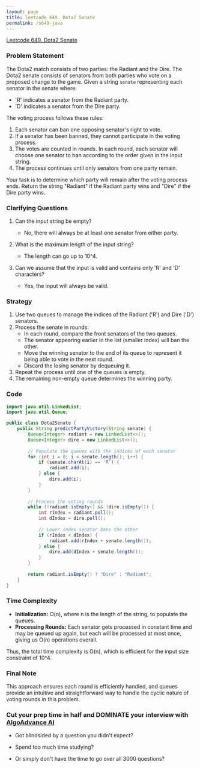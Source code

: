 ```yaml
---
layout: page
title: leetcode 649. Dota2 Senate
permalink: /s649-java
---
```

[Leetcode 649. Dota2 Senate](https://algoadvance.github.io/algoadvance/l649)
### Problem Statement

The Dota2 match consists of two parties: the Radiant and the Dire. The Dota2 senate consists of senators from both parties who vote on a proposed change to the game. Given a string `senate` representing each senator in the senate where:

- 'R' indicates a senator from the Radiant party.
- 'D' indicates a senator from the Dire party.

The voting process follows these rules:

1. Each senator can ban one opposing senator's right to vote.
2. If a senator has been banned, they cannot participate in the voting process.
3. The votes are counted in rounds. In each round, each senator will choose one senator to ban according to the order given in the input string.
4. The process continues until only senators from one party remain.

Your task is to determine which party will remain after the voting process ends. Return the string "Radiant" if the Radiant party wins and "Dire" if the Dire party wins.

### Clarifying Questions

1. Can the input string be empty?
   - No, there will always be at least one senator from either party.

2. What is the maximum length of the input string?
   - The length can go up to 10^4.

3. Can we assume that the input is valid and contains only 'R' and 'D' characters?
   - Yes, the input will always be valid.

### Strategy

1. Use two queues to manage the indices of the Radiant ('R') and Dire ('D') senators.
2. Process the senate in rounds:
   - In each round, compare the front senators of the two queues.
   - The senator appearing earlier in the list (smaller index) will ban the other.
   - Move the winning senator to the end of its queue to represent it being able to vote in the next round.
   - Discard the losing senator by dequeuing it.
3. Repeat the process until one of the queues is empty.
4. The remaining non-empty queue determines the winning party.

### Code

```java
import java.util.LinkedList;
import java.util.Queue;

public class Dota2Senate {
    public String predictPartyVictory(String senate) {
        Queue<Integer> radiant = new LinkedList<>();
        Queue<Integer> dire = new LinkedList<>();
        
        // Populate the queues with the indices of each senator
        for (int i = 0; i < senate.length(); i++) {
            if (senate.charAt(i) == 'R') {
                radiant.add(i);
            } else {
                dire.add(i);
            }
        }
        
        // Process the voting rounds
        while (!radiant.isEmpty() && !dire.isEmpty()) {
            int rIndex = radiant.poll();
            int dIndex = dire.poll();
            
            // Lower index senator bans the other
            if (rIndex < dIndex) {
                radiant.add(rIndex + senate.length());
            } else {
                dire.add(dIndex + senate.length());
            }
        }
        
        return radiant.isEmpty() ? "Dire" : "Radiant";
    }
}
```

### Time Complexity

- **Initialization:** O(n), where n is the length of the string, to populate the queues.
- **Processing Rounds:** Each senator gets processed in constant time and may be queued up again, but each will be processed at most once, giving us O(n) operations overall.

Thus, the total time complexity is O(n), which is efficient for the input size constraint of 10^4.

### Final Note

This approach ensures each round is efficiently handled, and queues provide an intuitive and straightforward way to handle the cyclic nature of voting rounds in this problem.


### Cut your prep time in half and DOMINATE your interview with [AlgoAdvance AI](https://algoAdvance.com)

- Got blindsided by a question you didn't expect?

- Spend too much time studying?

- Or simply don't have the time to go over all 3000 questions?

